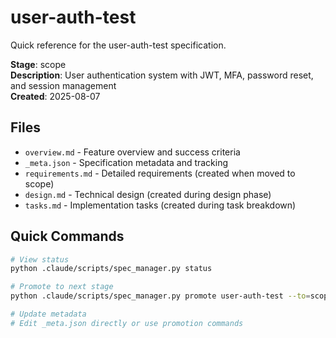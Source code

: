 # user-auth-test

Quick reference for the user-auth-test specification.

**Stage**: scope  
**Description**: User authentication system with JWT, MFA, password reset, and session management  
**Created**: 2025-08-07

## Files
- `overview.md` - Feature overview and success criteria
- `_meta.json` - Specification metadata and tracking
- `requirements.md` - Detailed requirements (created when moved to scope)
- `design.md` - Technical design (created during design phase)
- `tasks.md` - Implementation tasks (created during task breakdown)

## Quick Commands
```bash
# View status
python .claude/scripts/spec_manager.py status

# Promote to next stage
python .claude/scripts/spec_manager.py promote user-auth-test --to=scope

# Update metadata
# Edit _meta.json directly or use promotion commands
```

